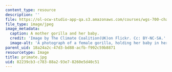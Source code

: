 ```yaml
---
content_type: resource
description: ''
file: https://ol-ocw-studio-app-qa.s3.amazonaws.com/courses/wgs-700-changing-life-reading-the-intersections-of-gender-race-biology-and-literature-spring-2017/82239cb3c78388a293e78260e5d40c51_primate.jpg
file_type: image/jpeg
image_metadata:
  caption: A mother gorilla and her baby.
  credit: 'Image by The Climate Coalition(UK)on Flickr. Cc: BY-NC-SA.'
  image-alt: 'A photograph of a female gorilla, holding her baby in her arms. '
parent_uid: 18a24a2c-47d3-bd88-acfb-f992c59b8871
resourcetype: Image
title: primate.jpg
uid: 82239cb3-c783-88a2-93e7-8260e5d40c51
---
```

